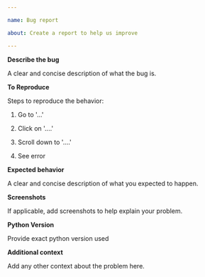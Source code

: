 ```yaml
---

name: Bug report

about: Create a report to help us improve

---
```


**Describe the bug**

A clear and concise description of what the bug is.

**To Reproduce**

Steps to reproduce the behavior:

1. Go to '...'

2. Click on '....'

3. Scroll down to '....'

4. See error

**Expected behavior**

A clear and concise description of what you expected to happen.

**Screenshots**

If applicable, add screenshots to help explain your problem.

**Python Version**

Provide exact python version used

**Additional context**

Add any other context about the problem here.

